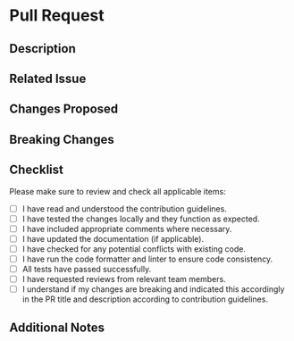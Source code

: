 # Pull Request

## Description
[//]: # (Briefly describe the purpose of this pull request)

## Related Issue
[//]: # (If this pull request relates to a specific issue, please link it here)

## Changes Proposed
[//]: # (List the changes made in this pull request)

## Breaking Changes
[//]: # (Please provide a description of the breaking change if it has been made)

## Checklist
Please make sure to review and check all applicable items:

- [ ] I have read and understood the contribution guidelines.
- [ ] I have tested the changes locally and they function as expected.
- [ ] I have included appropriate comments where necessary.
- [ ] I have updated the documentation (if applicable).
- [ ] I have checked for any potential conflicts with existing code.
- [ ] I have run the code formatter and linter to ensure code consistency.
- [ ] All tests have passed successfully.
- [ ] I have requested reviews from relevant team members.
- [ ] I understand if my changes are breaking and indicated this accordingly in the PR title and description according to contribution guidelines.

## Additional Notes
[//]: # (Any additional information or context that might be helpful for reviewers. Attach screenshots if required)
